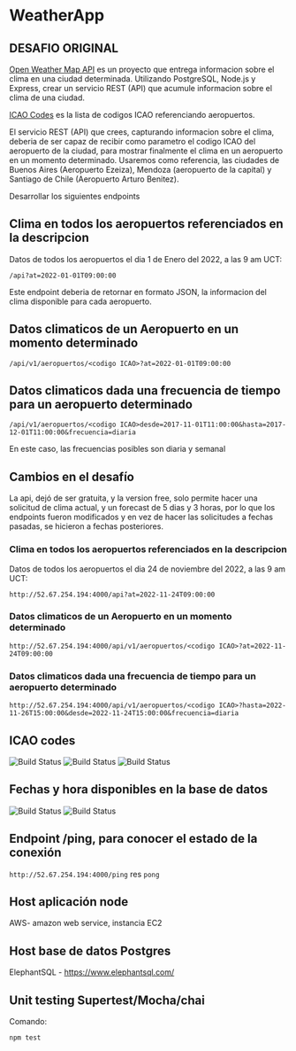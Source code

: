 # WeatherApp
## DESAFIO ORIGINAL

[Open Weather  Map API](https://openweathermap.org/current#home) es un proyecto que entrega informacion sobre el clima en una ciudad determinada. Utilizando PostgreSQL, Node.js y Express, crear un servicio REST (API) que acumule informacion sobre el clima de una ciudad. 

[ICAO Codes](https://en.wikipedia.org/wiki/List_of_airports_by_ICAO_code:_A) es la lista de codigos ICAO referenciando aeropuertos. 

El servicio REST (API) que crees, capturando informacion sobre el clima, deberia de ser capaz de recibir como parametro el codigo ICAO del aeropuerto de la ciudad, para mostrar finalmente el clima en un aeropuerto en un momento determinado. Usaremos como referencia, las ciudades de Buenos Aires (Aeropuerto Ezeiza), Mendoza (aeropuerto de la capital) y Santiago de Chile (Aeropuerto Arturo Benitez). 

Desarrollar los siguientes endpoints

## Clima en todos los aeropuertos referenciados en la descripcion

Datos de todos los aeropuertos el dia 1 de Enero del 2022, a las 9 am UCT:

`/api?at=2022-01-01T09:00:00`

Este endpoint deberia de retornar en formato JSON, la informacion del clima disponible para cada aeropuerto.

## Datos climaticos de un Aeropuerto en un momento determinado 

`/api/v1/aeropuertos/<codigo ICAO>?at=2022-01-01T09:00:00`

## Datos climaticos dada una frecuencia de tiempo para un aeropuerto determinado 

`/api/v1/aeropuertos/<codigo ICAO>desde=2017-11-01T11:00:00&hasta=2017-12-01T11:00:00&frecuencia=diaria`

En este caso, las frecuencias posibles son diaria y semanal

## Cambios en el desafío

La api, dejó de ser gratuita, y la version free, solo permite hacer una solicitud de clima actual, y un forecast de 5 dias y 3 horas, por lo que los endpoints fueron modificados y en vez de hacer las solicitudes a fechas pasadas, se hicieron a fechas posteriores.

### Clima en todos los aeropuertos referenciados en la descripcion

Datos de todos los aeropuertos el dia 24 de noviembre del 2022, a las 9 am UCT:

`http://52.67.254.194:4000/api?at=2022-11-24T09:00:00`

### Datos climaticos de un Aeropuerto en un momento determinado 

`http://52.67.254.194:4000/api/v1/aeropuertos/<codigo ICAO>?at=2022-11-24T09:00:00`

### Datos climaticos dada una frecuencia de tiempo para un aeropuerto determinado 

`http://52.67.254.194:4000/api/v1/aeropuertos/<codigo ICAO>?hasta=2022-11-26T15:00:00&desde=2022-11-24T15:00:00&frecuencia=diaria`

## ICAO codes
![Build Status](https://img.shields.io/badge/Buenos_Aires-SAEZ-informational)
![Build Status](https://img.shields.io/badge/Mendoza-SAME-informational)
![Build Status](https://img.shields.io/badge/Chile-SCEL-informational)

## Fechas y hora disponibles en la base de datos

![Build Status](https://img.shields.io/badge/Desde-2022/11/24T06:00:00-informational)
![Build Status](https://img.shields.io/badge/Hasta-2022/11/28T21:00:00-informational)

## Endpoint /ping, para conocer el estado de la conexión

`http://52.67.254.194:4000/ping`
res `pong`

## Host aplicación node

AWS- amazon web service, instancia EC2

## Host base de datos Postgres

ElephantSQL - https://www.elephantsql.com/

## Unit testing Supertest/Mocha/chai

Comando:

```sh
npm test
```
